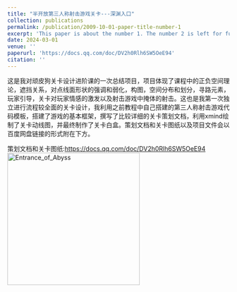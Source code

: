 ```yaml
---
title: "半开放第三人称射击游戏关卡---深渊入口"
collection: publications
permalink: /publication/2009-10-01-paper-title-number-1
excerpt: 'This paper is about the number 1. The number 2 is left for future work.'
date: 2024-03-01
venue: ''
paperurl: 'https://docs.qq.com/doc/DV2h0Rlh6SW5OeE94'
citation: ''
---
```


这是我对顽皮狗关卡设计进阶课的一次总结项目，项目体现了课程中的正负空间理论，遮挡关系，对点线面形状的强调和弱化，构图，空间分布和划分，寻路元素，玩家引导，关卡对玩家情感的激发以及射击游戏中掩体的射击。这也是我第一次独立进行流程较全面的关卡设计，我利用之前教程中自己搭建的第三人称射击游戏代码模板，搭建了游戏的基本框架，撰写了比较详细的关卡策划文档，利用xmind绘制了关卡动线图，并最终制作了关卡白盒。策划文档和关卡图纸以及项目文件会以百度网盘链接的形式附在下方。  

策划文档和关卡图纸:https://docs.qq.com/doc/DV2h0Rlh6SW5OeE94  
<img src="Entrance_of_Abyss.png" height = "300" alt="Entrance_of_Abyss" align=center />
